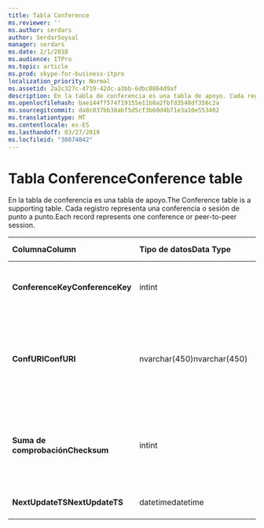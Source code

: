 ```yaml
---
title: Tabla Conference
ms.reviewer: ''
ms.author: serdars
author: SerdarSoysal
manager: serdars
ms.date: 2/1/2018
ms.audience: ITPro
ms.topic: article
ms.prod: skype-for-business-itpro
localization_priority: Normal
ms.assetid: 2a2c327c-4719-42dc-a3bb-6dbc0864d9af
description: En la tabla de conferencia es una tabla de apoyo. Cada registro representa una conferencia o sesión de punto a punto.
ms.openlocfilehash: bae144ff574f19155e11b8a2fbfd3548df356c2a
ms.sourcegitcommit: da8c037bb30abf5d5cf3b60d4b71e3a10e553402
ms.translationtype: MT
ms.contentlocale: es-ES
ms.lasthandoff: 03/27/2019
ms.locfileid: "30874042"
---
```

# <a name="conference-table"></a><span data-ttu-id="6f761-104">Tabla Conference</span><span class="sxs-lookup"><span data-stu-id="6f761-104">Conference table</span></span>
 
<span data-ttu-id="6f761-105">En la tabla de conferencia es una tabla de apoyo.</span><span class="sxs-lookup"><span data-stu-id="6f761-105">The Conference table is a supporting table.</span></span> <span data-ttu-id="6f761-106">Cada registro representa una conferencia o sesión de punto a punto.</span><span class="sxs-lookup"><span data-stu-id="6f761-106">Each record represents one conference or peer-to-peer session.</span></span>
  
|<span data-ttu-id="6f761-107">**Columna**</span><span class="sxs-lookup"><span data-stu-id="6f761-107">**Column**</span></span>|<span data-ttu-id="6f761-108">**Tipo de datos**</span><span class="sxs-lookup"><span data-stu-id="6f761-108">**Data Type**</span></span>|<span data-ttu-id="6f761-109">**Clave o índice**</span><span class="sxs-lookup"><span data-stu-id="6f761-109">**Key/Index**</span></span>|<span data-ttu-id="6f761-110">**Detalles**</span><span class="sxs-lookup"><span data-stu-id="6f761-110">**Details**</span></span>|
|:-----|:-----|:-----|:-----|
|<span data-ttu-id="6f761-111">**ConferenceKey**</span><span class="sxs-lookup"><span data-stu-id="6f761-111">**ConferenceKey**</span></span> <br/> |<span data-ttu-id="6f761-112">int</span><span class="sxs-lookup"><span data-stu-id="6f761-112">int</span></span>  <br/> |<span data-ttu-id="6f761-113">Primary</span><span class="sxs-lookup"><span data-stu-id="6f761-113">Primary</span></span>  <br/> |<span data-ttu-id="6f761-114">Número único que identifica este registro de conferencia.</span><span class="sxs-lookup"><span data-stu-id="6f761-114">Unique number identifying this conference record.</span></span>  <br/> |
|<span data-ttu-id="6f761-115">**ConfURI**</span><span class="sxs-lookup"><span data-stu-id="6f761-115">**ConfURI**</span></span> <br/> |<span data-ttu-id="6f761-116">nvarchar(450)</span><span class="sxs-lookup"><span data-stu-id="6f761-116">nvarchar(450)</span></span>  <br/> |<span data-ttu-id="6f761-117">único</span><span class="sxs-lookup"><span data-stu-id="6f761-117">unique</span></span>  <br/> |<span data-ttu-id="6f761-118">Si se trata de una conferencia, o DialogID, si este de URI de conferencia es una sesión de punto a punto.</span><span class="sxs-lookup"><span data-stu-id="6f761-118">Conference URI if this is a conference, or DialogID if this is a peer-to-peer session.</span></span>  <br/> |
|<span data-ttu-id="6f761-119">**Suma de comprobación**</span><span class="sxs-lookup"><span data-stu-id="6f761-119">**Checksum**</span></span> <br/> |<span data-ttu-id="6f761-120">int</span><span class="sxs-lookup"><span data-stu-id="6f761-120">int</span></span>  <br/> |<span data-ttu-id="6f761-121">índice</span><span class="sxs-lookup"><span data-stu-id="6f761-121">index</span></span>  <br/> |<span data-ttu-id="6f761-122">Suma de comprobación de la URI de conferencia.</span><span class="sxs-lookup"><span data-stu-id="6f761-122">Checksum of the conference URI.</span></span> <span data-ttu-id="6f761-123">Se usa internamente.</span><span class="sxs-lookup"><span data-stu-id="6f761-123">This is used internally.</span></span>  <br/> |
|<span data-ttu-id="6f761-124">**NextUpdateTS**</span><span class="sxs-lookup"><span data-stu-id="6f761-124">**NextUpdateTS**</span></span> <br/> |<span data-ttu-id="6f761-125">datetime</span><span class="sxs-lookup"><span data-stu-id="6f761-125">datetime</span></span>  <br/> ||<span data-ttu-id="6f761-126">Sólo para uso interno.</span><span class="sxs-lookup"><span data-stu-id="6f761-126">For internal use only.</span></span>  <br/> |
   

